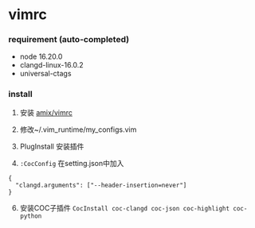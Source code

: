 # vimrc

### requirement (auto-completed)

- node 16.20.0
- clangd-linux-16.0.2
- universal-ctags

### install

1. 安装 [amix/vimrc](https://github.com/amix/vimrc)

2. 修改~/.vim_runtime/my_configs.vim

3. PlugInstall 安装插件

4. `:CocConfig`
在setting.json中加入

```
{
  "clangd.arguments": ["--header-insertion=never"]
}
```

6. 安装COC子插件
`CocInstall coc-clangd coc-json coc-highlight coc-python`
